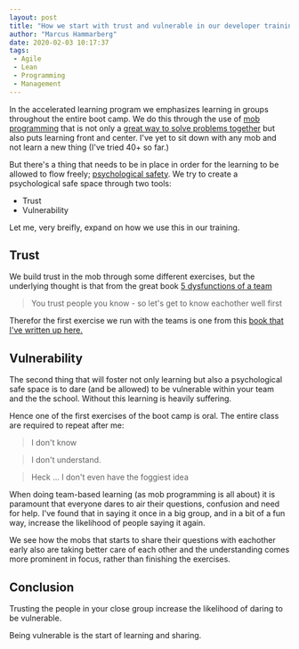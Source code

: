 ```yaml
---
layout: post
title: "How we start with trust and vulnerable in our developer training"
author: "Marcus Hammarberg"
date: 2020-02-03 10:17:37
tags:
 - Agile
 - Lean
 - Programming
 - Management
---
```


In the [</salt>](https://salt.study/) accelerated learning program we emphasizes learning in groups throughout the entire boot camp. We do this through the use of [mob programming](https://en.wikipedia.org/wiki/Mob_programming) that is not only a [great way to solve problems together](http://codebetter.com/marcushammarberg/2013/08/06/mob-programming/) but also puts learning front and center. I've yet to sit down with any mob and not learn a new thing (I've tried 40+ so far.)

But there's a thing that needs to be in place in order for the learning to be allowed to flow freely; [psychological safety](https://en.wikipedia.org/wiki/Psychological_safety). We try to create a psychological safe space through two tools:

* Trust 
* Vulnerability 

Let me, very breifly, expand on how we use this in our training.

<a name='more'></a>

## Trust

We build trust in the mob through some different exercises, but the underlying thought is that from the great book [5 dysfunctions of a team](https://www.amazon.com/Five-Dysfunctions-Team-Leadership-Fable/dp/0787960756)

> You trust people you know - so let's get to know eachother well first

Therefor the first exercise we run with the teams is one from this [book that I've written up here.](http://www.marcusoft.net/2016/02/5-dysfunctions-of-a-team-exercise.html)

## Vulnerability 

The second thing that will foster not only learning but also a psychological safe space is to dare (and be allowed) to be vulnerable within your team and the the school. Without this learning is heavily suffering. 

Hence one of the first exercises of the [</salt>](https://salt.study/) boot camp is oral. The entire class are required to repeat after me:

> I don't know

> I don't understand.

> Heck ... I don't even have the foggiest idea

When doing team-based learning (as mob programming is all about) it is paramount that everyone dares to air their questions, confusion and need for help. I've found that in saying it once in a big group, and in a bit of a fun way, increase the likelihood of people saying it again.

We see how the mobs that starts to share their questions with eachother early also are taking better care of each other and the understanding comes more prominent in focus, rather than finishing the exercises. 

## Conclusion

Trusting the people in your close group increase the likelihood of daring to be vulnerable.

Being vulnerable is the start of learning and sharing.